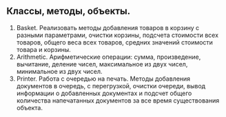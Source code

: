 ## Классы, методы, объекты.
1. Basket. Реализовать методы добавления товаров в корзину с разными параметрами, очистки корзины, подсчета стоимости всех товаров, общего веса всех товаров, средних значений стоимости товара и корзины.
2. Arithmetic. Арифметические операции: сумма, произведение, вычитание, деление чисел, максимальное из двух чисел, минимальное из двух чисел.
3. Printer. Работа с очередью на печать. Методы добавления документов в очередь, с перегрузкой, очистки очереди, вывод информации о добавленных документах и подсчет общего количества напечатанных документов за все время существования объекта.



